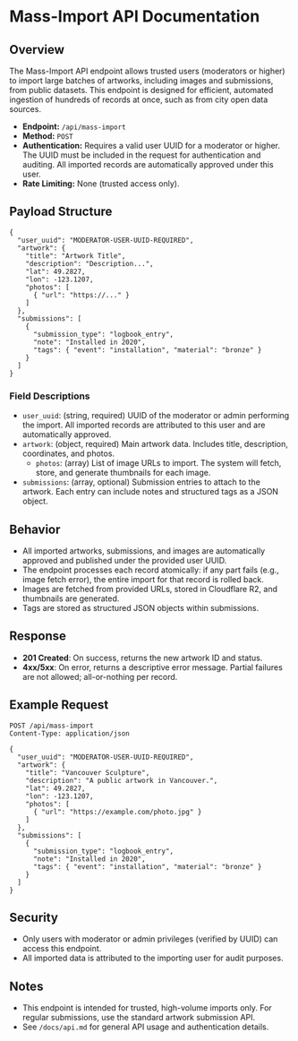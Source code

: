 # Mass-Import API Documentation

## Overview
The Mass-Import API endpoint allows trusted users (moderators or higher) to import large batches of artworks, including images and submissions, from public datasets. This endpoint is designed for efficient, automated ingestion of hundreds of records at once, such as from city open data sources.

- **Endpoint:** `/api/mass-import`
- **Method:** `POST`
- **Authentication:** Requires a valid user UUID for a moderator or higher. The UUID must be included in the request for authentication and auditing. All imported records are automatically approved under this user.
- **Rate Limiting:** None (trusted access only).

## Payload Structure

```
{
  "user_uuid": "MODERATOR-USER-UUID-REQUIRED",
  "artwork": {
    "title": "Artwork Title",
    "description": "Description...",
    "lat": 49.2827,
    "lon": -123.1207,
    "photos": [
      { "url": "https://..." }
    ]
  },
  "submissions": [
    {
      "submission_type": "logbook_entry",
      "note": "Installed in 2020",
      "tags": { "event": "installation", "material": "bronze" }
    }
  ]
}
```

### Field Descriptions
- `user_uuid`: (string, required) UUID of the moderator or admin performing the import. All imported records are attributed to this user and are automatically approved.
- `artwork`: (object, required) Main artwork data. Includes title, description, coordinates, and photos.
  - `photos`: (array) List of image URLs to import. The system will fetch, store, and generate thumbnails for each image.
- `submissions`: (array, optional) Submission entries to attach to the artwork. Each entry can include notes and structured tags as a JSON object.

## Behavior
- All imported artworks, submissions, and images are automatically approved and published under the provided user UUID.
- The endpoint processes each record atomically: if any part fails (e.g., image fetch error), the entire import for that record is rolled back.
- Images are fetched from provided URLs, stored in Cloudflare R2, and thumbnails are generated.
- Tags are stored as structured JSON objects within submissions.

## Response
- **201 Created**: On success, returns the new artwork ID and status.
- **4xx/5xx**: On error, returns a descriptive error message. Partial failures are not allowed; all-or-nothing per record.

## Example Request
```
POST /api/mass-import
Content-Type: application/json

{
  "user_uuid": "MODERATOR-USER-UUID-REQUIRED",
  "artwork": {
    "title": "Vancouver Sculpture",
    "description": "A public artwork in Vancouver.",
    "lat": 49.2827,
    "lon": -123.1207,
    "photos": [
      { "url": "https://example.com/photo.jpg" }
    ]
  },
  "submissions": [
    {
      "submission_type": "logbook_entry",
      "note": "Installed in 2020",
      "tags": { "event": "installation", "material": "bronze" }
    }
  ]
}
```

## Security
- Only users with moderator or admin privileges (verified by UUID) can access this endpoint.
- All imported data is attributed to the importing user for audit purposes.

## Notes
- This endpoint is intended for trusted, high-volume imports only. For regular submissions, use the standard artwork submission API.
- See `/docs/api.md` for general API usage and authentication details.
